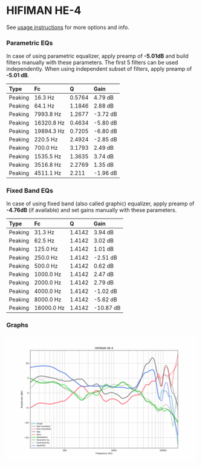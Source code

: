 # HIFIMAN HE-4
See [usage instructions](https://github.com/jaakkopasanen/AutoEq#usage) for more options and info.

### Parametric EQs
In case of using parametric equalizer, apply preamp of **-5.01dB** and build filters manually
with these parameters. The first 5 filters can be used independently.
When using independent subset of filters, apply preamp of **-5.01 dB**.

| Type    | Fc         |      Q | Gain     |
|:--------|:-----------|:-------|:---------|
| Peaking | 16.3 Hz    | 0.5764 | 4.79 dB  |
| Peaking | 64.1 Hz    | 1.1846 | 2.88 dB  |
| Peaking | 7993.8 Hz  | 1.2677 | -3.72 dB |
| Peaking | 16320.8 Hz | 0.4634 | -5.80 dB |
| Peaking | 19894.3 Hz | 0.7205 | -6.80 dB |
| Peaking | 220.5 Hz   | 2.4924 | -2.85 dB |
| Peaking | 700.0 Hz   | 3.1793 | 2.49 dB  |
| Peaking | 1535.5 Hz  | 1.3635 | 3.74 dB  |
| Peaking | 3516.8 Hz  | 2.2769 | 1.35 dB  |
| Peaking | 4511.1 Hz  | 2.211  | -1.96 dB |

### Fixed Band EQs
In case of using fixed band (also called graphic) equalizer, apply preamp of **-4.76dB**
(if available) and set gains manually with these parameters.

| Type    | Fc         |      Q | Gain      |
|:--------|:-----------|:-------|:----------|
| Peaking | 31.3 Hz    | 1.4142 | 3.94 dB   |
| Peaking | 62.5 Hz    | 1.4142 | 3.02 dB   |
| Peaking | 125.0 Hz   | 1.4142 | 1.01 dB   |
| Peaking | 250.0 Hz   | 1.4142 | -2.51 dB  |
| Peaking | 500.0 Hz   | 1.4142 | 0.62 dB   |
| Peaking | 1000.0 Hz  | 1.4142 | 2.47 dB   |
| Peaking | 2000.0 Hz  | 1.4142 | 2.79 dB   |
| Peaking | 4000.0 Hz  | 1.4142 | -1.02 dB  |
| Peaking | 8000.0 Hz  | 1.4142 | -5.62 dB  |
| Peaking | 16000.0 Hz | 1.4142 | -10.87 dB |

### Graphs
![](./HIFIMAN%20HE-4.png)
